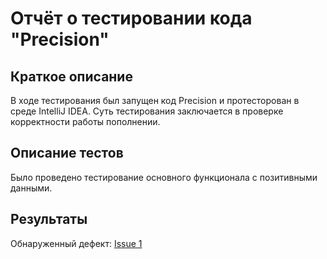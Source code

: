 # Отчёт о тестировании кода "Precision" #
## Краткое описание ##
В ходе тестирования был запущен код Precision и протесторован в среде IntelliJ IDEA. 
Суть тестирования заключается в проверке корректности работы пополнении. 
## Описание тестов ##
Было проведено тестирование основного функционала с позитивными данными.
## Результаты ##
Обнаруженный дефект: [Issue 1](https://github.com/ZhukovaAnna/Precision/issues/1)

